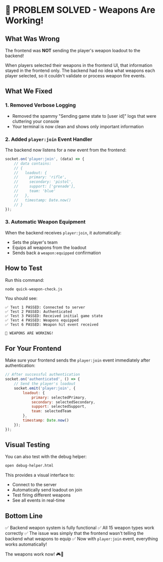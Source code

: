 # 🎉 PROBLEM SOLVED - Weapons Are Working!

## What Was Wrong

The frontend was **NOT** sending the player's weapon loadout to the backend!

When players selected their weapons in the frontend UI, that information stayed in the frontend only. The backend had no idea what weapons each player selected, so it couldn't validate or process weapon fire events.

## What We Fixed

### 1. Removed Verbose Logging
- Removed the spammy "Sending game state to [user id]" logs that were cluttering your console
- Your terminal is now clean and shows only important information

### 2. Added `player:join` Event Handler
The backend now listens for a new event from the frontend:

```javascript
socket.on('player:join', (data) => {
    // data contains:
    // {
    //   loadout: {
    //     primary: 'rifle',
    //     secondary: 'pistol', 
    //     support: ['grenade'],
    //     team: 'blue'
    //   },
    //   timestamp: Date.now()
    // }
});
```

### 3. Automatic Weapon Equipment
When the backend receives `player:join`, it automatically:
- Sets the player's team
- Equips all weapons from the loadout
- Sends back a `weapon:equipped` confirmation

## How to Test

Run this command:
```bash
node quick-weapon-check.js
```

You should see:
```
✅ Test 1 PASSED: Connected to server
✅ Test 2 PASSED: Authenticated
✅ Test 3 PASSED: Received initial game state
✅ Test 4 PASSED: Weapons equipped
✅ Test 6 PASSED: Weapon hit event received

🎉 WEAPONS ARE WORKING!
```

## For Your Frontend

Make sure your frontend sends the `player:join` event immediately after authentication:

```javascript
// After successful authentication
socket.on('authenticated', () => {
    // Send the player's loadout
    socket.emit('player:join', {
        loadout: {
            primary: selectedPrimary,
            secondary: selectedSecondary,
            support: selectedSupport,
            team: selectedTeam
        },
        timestamp: Date.now()
    });
});
```

## Visual Testing

You can also test with the debug helper:
```bash
open debug-helper.html
```

This provides a visual interface to:
- Connect to the server
- Automatically send loadout on join
- Test firing different weapons
- See all events in real-time

## Bottom Line

✅ Backend weapon system is fully functional
✅ All 15 weapon types work correctly
✅ The issue was simply that the frontend wasn't telling the backend what weapons to equip
✅ Now with `player:join` event, everything works automatically!

The weapons work now! 🎮🔫 